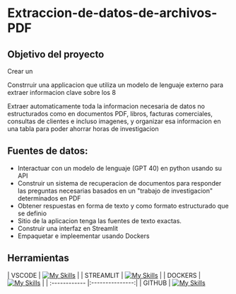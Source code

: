 # Extraccion-de-datos-de-archivos-PDF


## Objetivo del proyecto

Crear un 

Constrruir una applicacion que utiliza un modelo de lenguaje externo para extraer informacion clave sobre los 8 

Extraer automaticamente toda la informacion necesaria de datos no estructurados como en documentos PDF, libros, facturas comerciales, consultas de clientes e incluso imagenes, y organizar esa informacion en una tabla para poder ahorrar horas de investigacion 


## Fuentes de datos:


- Interactuar con un modelo de lenguaje (GPT 40) en python usando su API
- Construir un sistema de recuperacion de documentos para responder las preguntas necesarias basados en un "trabajo de investigacion" determinados en PDF
- Obtener respuestas en forma de texto y como formato estructurado que se definio
- Sitio de la aplicacion tenga las fuentes de texto exactas.
- Construir una interfaz en Streamlit
- Empaquetar e impleementar usando Dockers

## Herramientas

| VSCODE  | [![My Skills](https://img.icons8.com/?size=48&id=9OGIyU8hrxW5&format=pn)](https://skillicons.dev)  | 
| STREAMLIT | [![My Skills](https://skillicons.dev/icons?i=streamlit)](https://skillicons.dev)  | 
| DOCKERS | [![My Skills](https://skillicons.dev/icons?i=docker)](https://skillicons.dev) | 
| :------------ |:---------------:| 
| GITHUB | [![My Skills](https://skillicons.dev/icons?i=git,github)](https://skillicons.dev)



